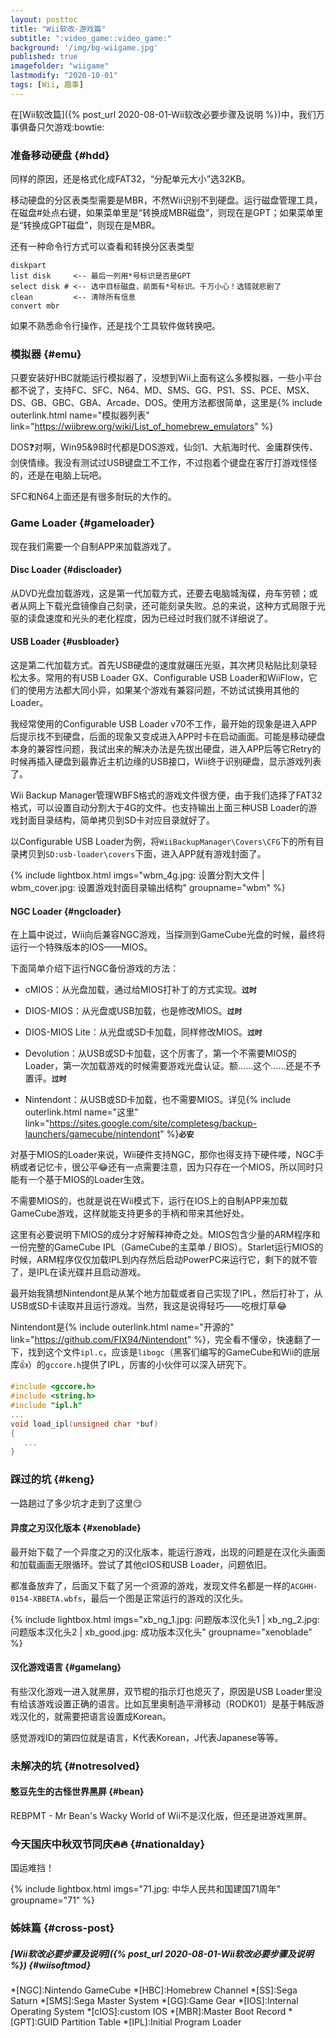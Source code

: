 ```yaml
---
layout: posttoc
title: "Wii软改-游戏篇"
subtitle: ":video_game::video_game:"
background: '/img/bg-wiigame.jpg'
published: true
imagefolder: "wiigame"
lastmodify: "2020-10-01"
tags: [Wii, 趣事]
---
```


在[Wii软改篇]({% post_url 2020-08-01-Wii软改必要步骤及说明 %})中，我们万事俱备只欠游戏:bowtie:

### 准备移动硬盘 {#hdd}

同样的原因，还是格式化成FAT32，“分配单元大小”选32KB。

移动硬盘的分区表类型需要是MBR，不然Wii识别不到硬盘。运行磁盘管理工具，在磁盘#处点右键，如果菜单里是“转换成MBR磁盘”，则现在是GPT；如果菜单里是“转换成GPT磁盘”，则现在是MBR。

还有一种命令行方式可以查看和转换分区表类型

```
diskpart
list disk     <-- 最后一列用*号标识是否是GPT
select disk # <-- 选中目标磁盘，前面有*号标识。千万小心！选错就悲剧了
clean         <-- 清除所有信息
convert mbr
```

如果不熟悉命令行操作，还是找个工具软件做转换吧。

### 模拟器 {#emu}

只要安装好HBC就能运行模拟器了，没想到Wii上面有这么多模拟器，一些小平台都不说了，支持FC、SFC、N64、MD、SMS、GG、PS1、SS、PCE、MSX、DS、GB、GBC、GBA、Arcade、DOS。使用方法都很简单，这里是{% include outerlink.html name="模拟器列表" link="https://wiibrew.org/wiki/List_of_homebrew_emulators" %}

DOS:question:对啊，Win95&98时代都是DOS游戏，仙剑1、大航海时代、金庸群侠传、剑侠情缘。我没有测试过USB键盘工不工作，不过抱着个键盘在客厅打游戏怪怪的，还是在电脑上玩吧。

SFC和N64上面还是有很多耐玩的大作的。

### Game Loader {#gameloader}

现在我们需要一个自制APP来加载游戏了。

#### Disc Loader {#discloader}

从DVD光盘加载游戏，这是第一代加载方式，还要去电脑城淘碟，舟车劳顿；或者从网上下载光盘镜像自己刻录，还可能刻录失败。总的来说，这种方式局限于光驱的读盘速度和光头的老化程度，因为已经过时我们就不详细说了。

#### USB Loader {#usbloader}

这是第二代加载方式。首先USB硬盘的速度就碾压光驱，其次拷贝粘贴比刻录轻松太多。常用的有USB Loader GX、Configurable USB Loader和WiiFlow，它们的使用方法都大同小异，如果某个游戏有兼容问题，不妨试试换用其他的Loader。

我经常使用的Configurable USB Loader v70不工作，最开始的现象是进入APP后提示找不到硬盘，后面的现象又变成进入APP时卡在启动画面。可能是移动硬盘本身的兼容性问题，我试出来的解决办法是先拔出硬盘，进入APP后等它Retry的时候再插入硬盘到最靠近主机边缘的USB接口，Wii终于识别硬盘，显示游戏列表了。

Wii Backup Manager管理WBFS格式的游戏文件很方便，由于我们选择了FAT32格式，可以设置自动分割大于4G的文件。也支持输出上面三种USB Loader的游戏封面目录结构，简单拷贝到SD卡对应目录就好了。

以Configurable USB Loader为例，将`WiiBackupManager\Covers\CFG`下的所有目录拷贝到`SD:usb-loader\covers`下面，进入APP就有游戏封面了。

{% include lightbox.html imgs="wbm_4g.jpg: 设置分割大文件 | wbm_cover.jpg: 设置游戏封面目录输出结构" groupname="wbm" %}

#### NGC Loader {#ngcloader}

在上篇中说过，Wii向后兼容NGC游戏，当探测到GameCube光盘的时候，最终将运行一个特殊版本的IOS——MIOS。

下面简单介绍下运行NGC备份游戏的方法：

- cMIOS：从光盘加载，通过给MIOS打补丁的方式实现。**`过时`**

- DIOS-MIOS：从光盘或USB加载，也是修改MIOS。**`过时`**

- DIOS-MIOS Lite：从光盘或SD卡加载，同样修改MIOS。**`过时`**

- Devolution：从USB或SD卡加载，这个厉害了，第一个不需要MIOS的Loader，第一次加载游戏的时候需要游戏光盘认证。额……这个……还是不予置评。**`过时`**

- Nintendont：从USB或SD卡加载，也不需要MIOS。详见{% include outerlink.html name="这里" link="https://sites.google.com/site/completesg/backup-launchers/gamecube/nintendont" %}**`必安`**

对基于MIOS的Loader来说，Wii硬件支持NGC，那你也得支持下硬件喽，NGC手柄或者记忆卡，很公平:joy:还有一点需要注意，因为只存在一个MIOS，所以同时只能有一个基于MIOS的Loader生效。

不需要MIOS的，也就是说在Wii模式下，运行在IOS上的自制APP来加载GameCube游戏，这样就能支持更多的手柄和带来其他好处。

这里有必要说明下MIOS的成分才好解释神奇之处。MIOS包含少量的ARM程序和一份完整的GameCube IPL（GameCube的主菜单 / BIOS）。Starlet运行MIOS的时候，ARM程序仅仅加载IPL到内存然后启动PowerPC来运行它，剩下的就不管了，是IPL在读光碟并且启动游戏。

最开始我猜想Nintendont是从某个地方加载或者自己实现了IPL，然后打补丁，从USB或SD卡读取并且运行游戏。当然，我这是说得轻巧——吃根灯草:joy:

Nintendont是{% include outerlink.html name="开源的" link="https://github.com/FIX94/Nintendont" %}，完全看不懂:dizzy_face:，快速翻了一下，找到这个文件`ipl.c`，应该是`libogc`（黑客们编写的GameCube和Wii的底层库:+1:）的`gccore.h`提供了IPL，厉害的小伙伴可以深入研究下。

```c
#include <gccore.h>
#include <string.h>
#include "ipl.h"
...
void load_ipl(unsigned char *buf)
{
   ...
}
```

### 踩过的坑 {#keng}

一路趟过了多少坑才走到了这里:smirk:

#### 异度之刃汉化版本 {#xenoblade}

最开始下载了一个异度之刃的汉化版本，能运行游戏，出现的问题是在汉化头画面和加载画面无限循环。尝试了其他cIOS和USB Loader，问题依旧。

都准备放弃了，后面又下载了另一个资源的游戏，发现文件名都是一样的`ACGHH-0154-XBBETA.wbfs`，最后一个图是正常运行的游戏的汉化头。

{% include lightbox.html imgs="xb_ng_1.jpg: 问题版本汉化头1 | xb_ng_2.jpg: 问题版本汉化头2 | xb_good.jpg: 成功版本汉化头" groupname="xenoblade" %}

#### 汉化游戏语言 {#gamelang}

有些汉化游戏一进入就黑屏，双节棍的指示灯也熄灭了，原因是USB Loader里没有给该游戏设置正确的语言。比如瓦里奥制造平滑移动（RODK01）是基于韩版游戏汉化的，就需要把语言设置成Korean。

感觉游戏ID的第四位就是语言，K代表Korean，J代表Japanese等等。

### 未解决的坑 {#notresolved}

#### 憨豆先生的古怪世界黑屏 {#bean}

REBPMT - Mr Bean's Wacky World of Wii不是汉化版，但还是进游戏黑屏。

### 今天国庆中秋双节同庆:fire::fire: {#nationalday}

国运难挡！

{% include lightbox.html imgs="71.jpg: 中华人民共和国建国71周年" groupname="71" %}

### 姊妹篇 {#cross-post}
##### [Wii软改必要步骤及说明]({% post_url 2020-08-01-Wii软改必要步骤及说明 %}) {#wiisoftmod}

*[NGC]:Nintendo GameCube
*[HBC]:Homebrew Channel
*[SS]:Sega Saturn
*[SMS]:Sega Master System
*[GG]:Game Gear
*[IOS]:Internal Operating System
*[cIOS]:custom IOS
*[MBR]:Master Boot Record
*[GPT]:GUID Partition Table
*[IPL]:Initial Program Loader